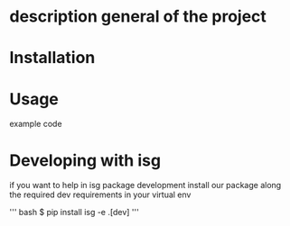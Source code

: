 # description general of the project


# Installation

# Usage
example code

# Developing with isg
if you want to help in isg package development install our package along the required dev requirements in your virtual env

'''
bash
$ pip install isg -e .[dev]
'''